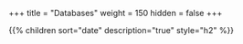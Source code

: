 +++
title = "Databases"
weight = 150
hidden = false
+++

{{% children sort="date" description="true" style="h2" %}}